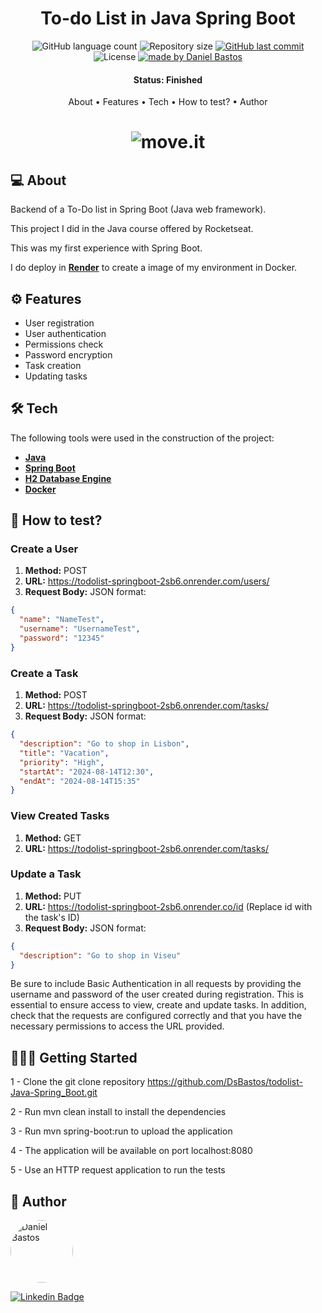 <h1 align="center">
  To-do List in Java Spring Boot
</h1>

<p align="center">
  <img alt="GitHub language count" src="https://img.shields.io/github/languages/count/dsbastos/todolist-Java-Spring_Boot">

  <img alt="Repository size" src="https://img.shields.io/github/repo-size/dsbastos/todolist-Java-Spring_Boot">

  <a href="https://github.com/dsbastos/todolist-Java-Spring_Boot/">
    <img alt="GitHub last commit" src="https://img.shields.io/github/last-commit/dsbastos/todolist-Java-Spring_Boot">
  </a>

   <img alt="License" src="https://img.shields.io/badge/license-MIT-brightgreen">
   <a href="https://github.com/dsbastos/todolist-Java-Spring_Boot/stargazers">
  </a>

  <a href="https://www.linkedin.com/in/daniel-bastos98/">
    <img alt="made by Daniel Bastos" src="https://img.shields.io/badge/made%20by-Daniel%20Bastos-blue">
  </a>
</p>

<h4 align="center">
  Status: Finished
</h4>

<p align="center">
About •
Features •
Tech •
How to test? •
Author
</p>

<h1 align="center">
    <img alt="move.it" title="move.it" src="src\main\resources\static\Wallpaper.png" />
</h1>

## 💻 About

Backend of a To-Do list in Spring Boot (Java web framework).

This project I did in the Java course offered by Rocketseat.

This was my first experience with Spring Boot.

I do deploy in **[Render](https://www.render.com/)** to create a image of my environment in Docker.

## ⚙️ Features

- User registration
- User authentication
- Permissions check
- Password encryption
- Task creation
- Updating tasks

## 🛠️ Tech

The following tools were used in the construction of the project:

- **[Java](https://www.oracle.com/java/technologies/javase/jdk17-archive-downloads.html)**
- **[Spring Boot](https://spring.io/projects/spring-boot)**
- **[H2 Database Engine](https://www.h2database.com/html/main.html)**
- **[Docker](https://www.docker.com/)**

## 🤔 How to test?

### Create a User

1. **Method:** POST
2. **URL:** <https://todolist-springboot-2sb6.onrender.com/users/>
3. **Request Body:** JSON format:

```json
{
  "name": "NameTest",
  "username": "UsernameTest",
  "password": "12345"
}
```

### Create a Task

1. **Method:** POST
2. **URL:** <https://todolist-springboot-2sb6.onrender.com/tasks/>
3. **Request Body:** JSON format:

```json
{
  "description": "Go to shop in Lisbon",
  "title": "Vacation",
  "priority": "High",
  "startAt": "2024-08-14T12:30",
  "endAt": "2024-08-14T15:35"
}
```

### View Created Tasks

1. **Method:** GET
2. **URL:** <https://todolist-springboot-2sb6.onrender.com/tasks/>

### Update a Task

1. **Method:** PUT
2. **URL:** <https://todolist-springboot-2sb6.onrender.co/id> (Replace id with the task's ID)
3. **Request Body:** JSON format:

```json
{
  "description": "Go to shop in Viseu"
}
```

Be sure to include Basic Authentication in all requests by providing the username and password of the user created during registration. This is essential to ensure access to view, create and update tasks. In addition, check that the requests are configured correctly and that you have the necessary permissions to access the URL provided.

## 👨🏻‍💻 Getting Started

1 - Clone the git clone repository <https://github.com/DsBastos/todolist-Java-Spring_Boot.git>

2 - Run mvn clean install to install the dependencies

3 - Run mvn spring-boot:run to upload the application

4 - The application will be available on port localhost:8080

5 - Use an HTTP request application to run the tests

## 🙂 Author

<a href="https://www.linkedin.com/in/daniel-bastos98/">
 <img style="border-radius: 50%;" src="https://avatars2.githubusercontent.com/u/29290002?s=400&u=30a3e2a8c4f61097a9d2366964baefc176a60b89&v=4" width="100px;" alt="Daniel Bastos "/>
</a>

[![Linkedin Badge](https://img.shields.io/badge/-Daniel-blue?style=flat-square&logo=Linkedin&logoColor=white&link=https://www.linkedin.com/in/daniel-bastos98/)](https://www.linkedin.com/in/daniel-bastos98/)
